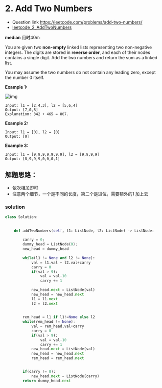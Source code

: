 # 2. Add Two Numbers
* Question link https://leetcode.com/problems/add-two-numbers/
* [leetcode_2_AddTwoNumbers](./leetcode_2_AddTwoNumbers.py) 

**median**                   用时40m

You are given two **non-empty** linked lists representing two non-negative integers. The digits are stored in **reverse order**, and each of their nodes contains a single digit. Add the two numbers and return the sum as a linked list.

You may assume the two numbers do not contain any leading zero, except the number 0 itself.

 

**Example 1:**

![img](https://assets.leetcode.com/uploads/2020/10/02/addtwonumber1.jpg)

```
Input: l1 = [2,4,3], l2 = [5,6,4]
Output: [7,0,8]
Explanation: 342 + 465 = 807.
```

**Example 2:**

```
Input: l1 = [0], l2 = [0]
Output: [0]
```

**Example 3:**

```
Input: l1 = [9,9,9,9,9,9,9], l2 = [9,9,9,9]
Output: [8,9,9,9,0,0,0,1]
```

 

## 解题思路：

- 依次相加即可
- 注意两个细节，一个是不同的长度，第二个是进位，需要额外的1 加上去 







### solution



```python
class Solution:
    
    
    def addTwoNumbers(self, l1: ListNode, l2: ListNode) -> ListNode:
        
        carry = 0;
        dummy_head = ListNode(0);
        new_head = dummy_head
        
        while(l1 != None and l2 != None):
            val = l1.val + l2.val+carry
            carry = 0
            if(val > 9):
                val = val-10
                carry += 1
            
            new_head.next = ListNode(val)
            new_head = new_head.next
            l1 = l1.next
            l2 = l2.next
        
        
        rem_head = l1 if l1!=None else l2
        while(rem_head != None):
            val = rem_head.val+carry
            carry = 0
            if(val > 9):
                val = val-10
                carry += 1
            new_head.next = ListNode(val)
            new_head = new_head.next
            rem_head = rem_head.next

            
        if(carry != 0):
            new_head.next = ListNode(carry)
        return dummy_head.next
```

